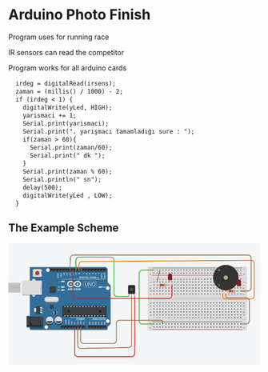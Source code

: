 # Arduino Photo Finish

Program uses for running race

IR sensors can read the competitor

Program works for all arduino cards
```
  irdeg = digitalRead(irsens);
  zaman = (millis() / 1000) - 2;
  if (irdeg < 1) {
    digitalWrite(yLed, HIGH);
    yarismaci += 1;
    Serial.print(yarismaci);
    Serial.print(". yarışmacı tamamladığı sure : ");
    if(zaman > 60){
      Serial.print(zaman/60);
      Serial.print(" dk ");  
    }
    Serial.print(zaman % 60);
    Serial.println(" sn");
    delay(500);
    digitalWrite(yLed , LOW);
  } 
```
## The Example Scheme

![image](Ads%C4%B1z.png)